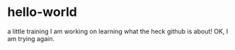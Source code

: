 # hello-world
a little training
I am working on learning what the heck github is about!
OK, I am trying again.
